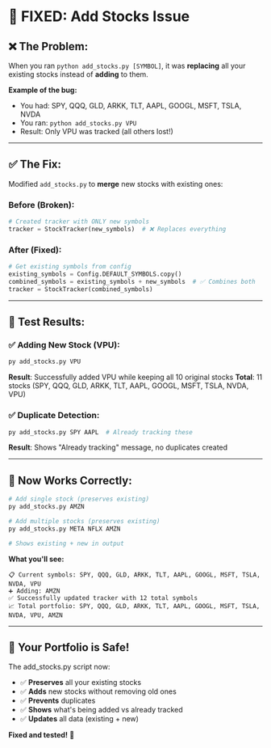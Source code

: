# 🔧 **FIXED: Add Stocks Issue**

## ❌ **The Problem:**
When you ran `python add_stocks.py [SYMBOL]`, it was **replacing** all your existing stocks instead of **adding** to them.

**Example of the bug:**
- You had: SPY, QQQ, GLD, ARKK, TLT, AAPL, GOOGL, MSFT, TSLA, NVDA
- You ran: `python add_stocks.py VPU`  
- Result: Only VPU was tracked (all others lost!)

---

## ✅ **The Fix:**
Modified `add_stocks.py` to **merge** new stocks with existing ones:

### **Before (Broken):**
```python
# Created tracker with ONLY new symbols
tracker = StockTracker(new_symbols)  # ❌ Replaces everything
```

### **After (Fixed):**
```python
# Get existing symbols from config
existing_symbols = Config.DEFAULT_SYMBOLS.copy()
combined_symbols = existing_symbols + new_symbols  # ✅ Combines both
tracker = StockTracker(combined_symbols)
```

---

## 🧪 **Test Results:**

### ✅ **Adding New Stock (VPU):**
```bash
py add_stocks.py VPU
```
**Result**: Successfully added VPU while keeping all 10 original stocks
**Total**: 11 stocks (SPY, QQQ, GLD, ARKK, TLT, AAPL, GOOGL, MSFT, TSLA, NVDA, VPU)

### ✅ **Duplicate Detection:**
```bash
py add_stocks.py SPY AAPL  # Already tracking these
```
**Result**: Shows "Already tracking" message, no duplicates created

---

## 🎯 **Now Works Correctly:**

```bash
# Add single stock (preserves existing)
py add_stocks.py AMZN

# Add multiple stocks (preserves existing)  
py add_stocks.py META NFLX AMZN

# Shows existing + new in output
```

**What you'll see:**
```
📋 Current symbols: SPY, QQQ, GLD, ARKK, TLT, AAPL, GOOGL, MSFT, TSLA, NVDA, VPU
➕ Adding: AMZN
✅ Successfully updated tracker with 12 total symbols
📈 Total portfolio: SPY, QQQ, GLD, ARKK, TLT, AAPL, GOOGL, MSFT, TSLA, NVDA, VPU, AMZN
```

---

## 🚀 **Your Portfolio is Safe!**

The add_stocks.py script now:
- ✅ **Preserves** all your existing stocks
- ✅ **Adds** new stocks without removing old ones  
- ✅ **Prevents** duplicates
- ✅ **Shows** what's being added vs already tracked
- ✅ **Updates** all data (existing + new)

**Fixed and tested!** 🎉